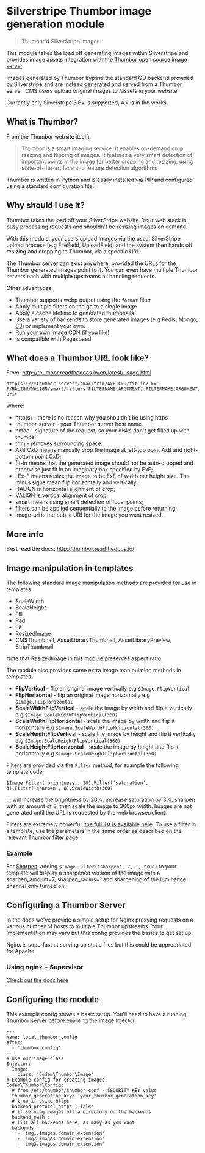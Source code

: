 # Silverstripe Thumbor image generation module

> Thumbor'd SilverStripe Images

This module takes the load off generating images within Silverstripe and provides image assets integration with the [Thumbor open source image server](https://github.com/thumbor/thumbor).

Images generated by Thumbor bypass the standard GD backend provided by Silverstripe and are instead generated and served from a Thumbor server. CMS users upload original images to /assets in your website.

Currently only Silverstripe 3.6+ is supported, 4.x is in the works.

## What is Thumbor?

From the Thumbor website itself:

> Thumbor is a smart imaging service. It enables on-demand crop, resizing and flipping of images. It features a very smart detection of important points in the image for better cropping and resizing, using state-of-the-art face and feature detection algorithms

Thumbor is written in Python and is easily installed via PIP and configured using a standard configuration file.

## Why should I use it?

Thumbor takes the load off your SilverStripe website. Your web stack is busy processing requests and shouldn't be resizing images on demand.

With this module, your users upload images via the usual SilverStripe upload process (e.g FileField, UploadField) and the system then hands off resizing and cropping to Thumbor, via a specific URL.

The Thumbor server can exist anywhere, provided the URLs for the Thumbor generated images point to it. You can even have multiple Thumbor servers each with multiple upstreams all handling requests.

Other advantages:

+ Thumbor supports webp output using the ```format``` filter
+ Apply multiple filters on the go to a single image
+ Apply a cache lifetime to generated thumbnails
+ Use a variety of backends to store generated images (e.g Redis, Mongo, [S3](https://github.com/thumbor-community/aws)) or implement your own.
+ Run your own image CDN (if you like)
+ Is compatible with Pagespeed

## What does a Thumbor URL look like?

From: http://thumbor.readthedocs.io/en/latest/usage.html

```
http(s)://*thumbor-server*/hmac/trim/AxB:CxD/fit-in/-Ex-F/HALIGN/VALIGN/smart/filters:FILTERNAME(ARGUMENT):FILTERNAME(ARGUMENT)/*image-uri*
```
Where:
+ http(s) - there is no reason why you shouldn't be using https
+ thumbor-server - your Thumbor server host name
+ hmac - signature of the request, so your disks don't get filled up with thumbs!
+ trim - removes surrounding space
+ AxB:CxD means manually crop the image at left-top point AxB and right-bottom point CxD;
+ fit-in means that the generated image should not be auto-cropped and otherwise just fit in an imaginary box specified by ExF;
+ -Ex-F means resize the image to be ExF of width per height size. The minus signs mean flip horizontally and vertically;
+ HALIGN is horizontal alignment of crop;
+ VALIGN is vertical alignment of crop;
+ smart means using smart detection of focal points;
+ filters can be applied sequentially to the image before returning;
+ image-uri is the public URI for the image you want resized.

## More info

Best read the docs: http://thumbor.readthedocs.io/

## Image manipulation in templates

The following standard image manipulation methods are provided for use in templates

+ ScaleWidth
+ ScaleHeight
+ Fill
+ Pad
+ Fit
+ ResizedImage
+ CMSThumbnail, AssetLibraryThumbnail, AssetLibraryPreview, StripThumbnail

Note that ResizedImage in this module preserves aspect ratio.

The module also provides some extra image manipulation methods in templates:
+ **FlipVertical** - flip an original image vertically e.g ```$Image.FlipVertical```
+ **FlipHorizontal** - flip an original image horizontally e.g ```$Image.FlipHorizontal```
+ **ScaleWidthFlipVertical** - scale the image by width and flip it vertically e.g ```$Image.ScaleWidthFlipVertical(360)```
+ **ScaleWidthFlipHorizontal** - scale the image by width and flip it horizontally e.g ```$Image.ScaleWidthFlipHorizontal(360)```
+ **ScaleHeightFlipVertical** - scale the image by height and flip it vertically e.g ```$Image.ScaleHeightFlipVertical(360)```
+ **ScaleHeightFlipHorizontal** - scale the image by height and flip it horizontally e.g ```$Image.ScaleHeightFlipHorizontal(360)```

Filters are provided via the ```Filter``` method, for example the following template code:
```
$Image.Filter('brightness', 20).Filter('saturation', 3).Filter('sharpen', 8).ScaleWidth(360)
```
... will increase the brightness by 20%, increase saturation by 3%, sharpen with an amount of 8, then scale the image to 360px width. Images are not generated until the URL is requested by the web browser/client.

Filters are extremely powerful, [the full list is available here](https://github.com/thumbor/thumbor/wiki/Filters).
To use a filter in a template, use the parameters in the same order as described on the relevant Thumbor filter page.

### Example ###
For [Sharpen](https://github.com/thumbor/thumbor/wiki/Sharpen), adding ```$Image.Filter('sharpen', 7, 1, true)``` to your template will display a sharpened version of the image with a sharpen_amount=7, sharpen_radius=1 and sharpening of the luminance channel only turned on.


## Configuring a Thumbor Server

In the docs we've provide a simple setup for Nginx proxying requests on a various number of hosts to multiple Thumbor upstreams.  Your implementation may vary but this config provides the basics to get set up.

Nginx is superfast at serving up static files but this could be appropriated for Apache.


### Using nginx + Supervisor

[Check out the docs here](.docs/en/00_Nginx_Supervisor.md)

## Configuring the module

This example config shows a basic setup. You'll need to have a running Thumbor server before enabling the image Injector.

```
---
Name: local_thumbor_config
After:
  - 'thumbor_config'
---
# use our image class
Injector:
  Image:
    class: 'Codem\Thumbor\Image'
# Example config for creating images
Codem\Thumbor\Config:
  # from /etc/thumbor/thumbor.conf - SECURITY_KEY value
  thumbor_generation_key: 'your_thumbor_generation_key'
  # true if using https
  backend_protocol_https : false
  # if serving images off a directory on the backends
  backend_path : ''
  # list all backends here, as many as you want
  backends:
    - 'img1.images.domain.extension'
    - 'img2.images.domain.extension'
    - 'img3.images.domain.extension'
```
